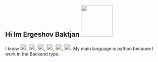 ## Hi Im Ergeshov Baktjan <img src="https://media0.giphy.com/media/v1.Y2lkPTc5MGI3NjExOXczcjB0NXRjeGdsMndscDBodGk1NXV6MnF0c3I3aTFkZHAwMHo5cCZlcD12MV9pbnRlcm5hbF9naWZfYnlfaWQmY3Q9cw/gM5qFksULw54NMWyry/giphy.gif" width="100px">

I know <img src='https://upload.wikimedia.org/wikipedia/commons/thumb/c/c3/Python-logo-notext.svg/1200px-Python-logo-notext.svg.png' widt='20px' height='20px'>, <img src='https://cdn.iconscout.com/icon/free/png-256/free-html-5-logo-icon-download-in-svg-png-gif-file-formats--programming-langugae-language-pack-logos-icons-1175208.png' widt='20px' height='20px'>, <img src='https://upload.wikimedia.org/wikipedia/commons/thumb/d/d5/CSS3_logo_and_wordmark.svg/1200px-CSS3_logo_and_wordmark.svg.png' widt='20px' height='20px'>, <img src='https://iconlogovector.com/uploads/images/2024/04/lg-6623b7d244b80-Sass.webp' widt='20px' height='20px'>, <img src='https://play-lh.googleusercontent.com/ekpyJiZppMBBxCR5hva9Zz1pr3MYlFP-vWTYR3eIU7HOMAmg3jCJengHJ1GFgFMyyYc' widt='20px' height='20px'>, <img src='[[https://iconlogovector.com/uploads/images/2024/04/lg-6623b7d244b80-Sass.webp](https://img.icons8.com/color/512/flask.png)](https://upload.wikimedia.org/wikipedia/commons/6/6a/JavaScript-logo.png)' widt='20px' height='20px'>. My main language is python because I work in the Backend type.
